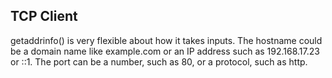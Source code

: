 ## TCP Client
getaddrinfo() is very flexible about how it takes inputs. The hostname could be a domain name like example.com or an IP address such as 192.168.17.23 or ::1. The port can be a number, such as 80, or a protocol, such as http.
